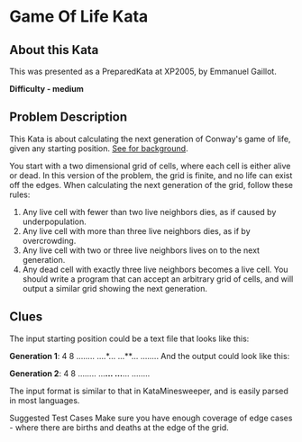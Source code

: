 # Game Of Life Kata

## About this Kata
This was presented as a PreparedKata at XP2005, by Emmanuel Gaillot.

**Difficulty - medium**

## Problem Description

This Kata is about calculating the next generation of Conway's game of life, given any starting position. [See for background](http://en.wikipedia.org/wiki/Conway%27s_Game_of_Life).

You start with a two dimensional grid of cells, where each cell is either alive or dead. In this version of the problem, the grid is finite, and no life can exist off the edges. When calculating the next generation of the grid, follow these rules:

   1. Any live cell with fewer than two live neighbors dies, as if caused by underpopulation.
   2. Any live cell with more than three live neighbors dies, as if by overcrowding.
   3. Any live cell with two or three live neighbors lives on to the next generation.
   4. Any dead cell with exactly three live neighbors becomes a live cell.
You should write a program that can accept an arbitrary grid of cells, and will output a similar grid showing the next generation.

## Clues

The input starting position could be a text file that looks like this:

**Generation 1**:
	4 8
	........
	....*...
	...**...
	........
And the output could look like this:

**Generation 2**:
	4 8
	........
	...**...
	...**...
	........

The input format is similar to that in KataMinesweeper, and is easily parsed in most languages.

Suggested Test Cases Make sure you have enough coverage of edge cases - where there are births and deaths at the edge of the grid.
